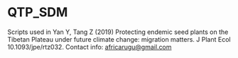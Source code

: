 # QTP_SDM
Scripts used in Yan Y, Tang Z (2019) Protecting endemic seed plants on the Tibetan Plateau under future climate change: migration matters. J Plant Ecol 10.1093/jpe/rtz032.
Contact info: africarugu@gmail.com
